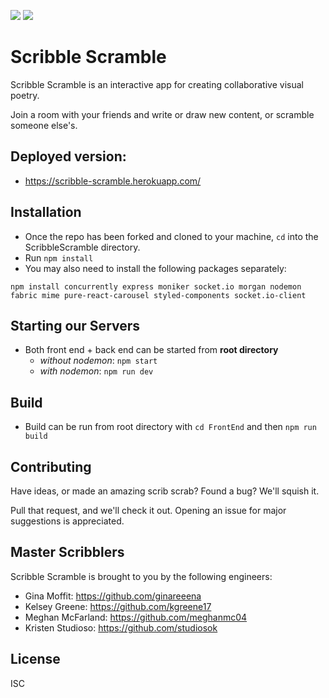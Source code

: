 ![](https://img.shields.io/badge/&style=plastic&lable=License&message=ISC&color=green) ![](https://img.shields.io/website?down_color=lightgrey&down_message=offline&style=plastic&up_color=blue&up_message=online&url=https%3A%2F%2Fscribble-scramble.herokuapp.com%2F)

# Scribble Scramble

Scribble Scramble is an interactive app for creating collaborative visual poetry.

Join a room with your friends and write or draw new content, or scramble someone else's.

## Deployed version: 
- https://scribble-scramble.herokuapp.com/

## Installation
- Once the repo has been forked and cloned to your machine, `cd` into the ScribbleScramble directory.
- Run `npm install`
- You may also need to install the following packages separately: 

`npm install concurrently express moniker socket.io morgan nodemon fabric mime pure-react-carousel styled-components socket.io-client`

## Starting our Servers

- Both front end + back end can be started from **root directory**
  - *without nodemon*: `npm start`
  - *with nodemon*: `npm run dev`

## Build 

- Build can be run from root directory with `cd FrontEnd` and then `npm run build`


## Contributing

Have ideas, or made an amazing scrib scrab? Found a bug? We'll squish it. 

Pull that request, and we'll check it out. Opening an issue for major suggestions is appreciated.

## Master Scribblers

Scribble Scramble is brought to you by the following engineers: 
- Gina Moffit: https://github.com/ginareeena
- Kelsey Greene: https://github.com/kgreene17
- Meghan McFarland: https://github.com/meghanmc04
- Kristen Studioso: https://github.com/studiosok

## License

ISC